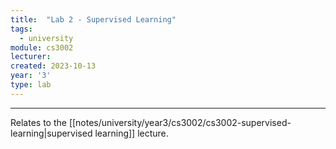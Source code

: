 ```yaml
---
title:  "Lab 2 - Supervised Learning"
tags:
  - university
module: cs3002
lecturer:
created: 2023-10-13
year: '3'
type: lab
---
```

---
Relates to the [[notes/university/year3/cs3002/cs3002-supervised-learning|supervised learning]] lecture.

